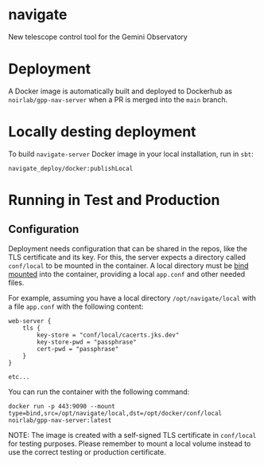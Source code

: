 # navigate

New telescope control tool for the Gemini Observatory

# Deployment

A Docker image is automatically built and deployed to Dockerhub as `noirlab/gpp-nav-server` when a PR is merged into the `main` branch.

# Locally desting deployment

To build `navigate-server` Docker image in your local installation, run in `sbt`:

```
navigate_deploy/docker:publishLocal
```

# Running in Test and Production

## Configuration

Deployment needs configuration that can be shared in the repos, like the TLS certificate and its key. For this, the server expects a directory called `conf/local` to be mounted in the container. A local directory must be [bind mounted](https://docs.docker.com/storage/bind-mounts/) into the container, providing a local `app.conf` and other needed files.

For example, assuming you have a local directory `/opt/navigate/local` with a file `app.conf` with the following content:

```
web-server {
    tls {
        key-store = "conf/local/cacerts.jks.dev"
        key-store-pwd = "passphrase"
        cert-pwd = "passphrase"
    }
}

etc...
```

You can run the container with the following command:

```
docker run -p 443:9090 --mount type=bind,src=/opt/navigate/local,dst=/opt/docker/conf/local noirlab/gpp-nav-server:latest
```

NOTE: The image is created with a self-signed TLS certificate in `conf/local` for testing purposes. Please remember to mount a local volume instead to use the correct testing or production certificate.
